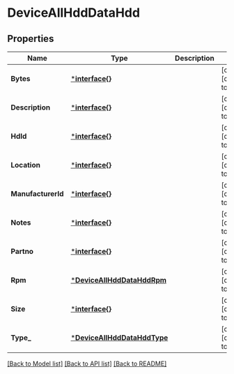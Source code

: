 # DeviceAllHddDataHdd

## Properties
Name | Type | Description | Notes
------------ | ------------- | ------------- | -------------
**Bytes** | [***interface{}**](interface{}.md) |  | [optional] [default to null]
**Description** | [***interface{}**](interface{}.md) |  | [optional] [default to null]
**HdId** | [***interface{}**](interface{}.md) |  | [optional] [default to null]
**Location** | [***interface{}**](interface{}.md) |  | [optional] [default to null]
**ManufacturerId** | [***interface{}**](interface{}.md) |  | [optional] [default to null]
**Notes** | [***interface{}**](interface{}.md) |  | [optional] [default to null]
**Partno** | [***interface{}**](interface{}.md) |  | [optional] [default to null]
**Rpm** | [***DeviceAllHddDataHddRpm**](deviceAllHddData_hdd_rpm.md) |  | [optional] [default to null]
**Size** | [***interface{}**](interface{}.md) |  | [optional] [default to null]
**Type_** | [***DeviceAllHddDataHddType**](deviceAllHddData_hdd_type.md) |  | [optional] [default to null]

[[Back to Model list]](../README.md#documentation-for-models) [[Back to API list]](../README.md#documentation-for-api-endpoints) [[Back to README]](../README.md)


